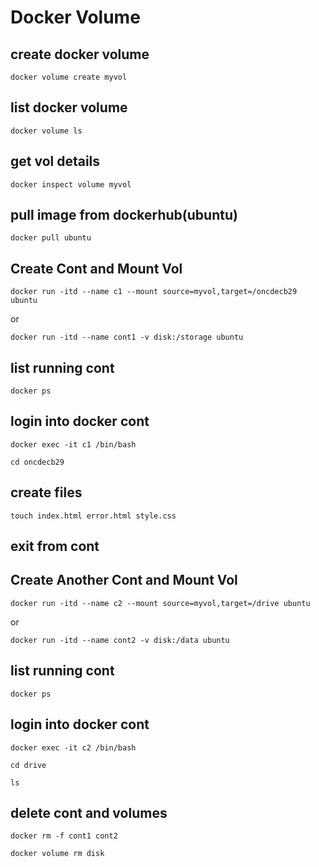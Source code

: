 

# Docker Volume

## create docker volume
````
docker volume create myvol
````

## list docker volume 
````
docker volume ls
````
## get vol details
````
docker inspect volume myvol
````


## pull image from dockerhub(ubuntu)
````
docker pull ubuntu
````
## Create Cont and Mount Vol
````
docker run -itd --name c1 --mount source=myvol,target=/oncdecb29 ubuntu
````
or

````
docker run -itd --name cont1 -v disk:/storage ubuntu
````
## list running cont
````
docker ps
````
## login into docker cont
````
docker exec -it c1 /bin/bash
````
````
cd oncdecb29
````
## create files
````
touch index.html error.html style.css
````
## exit from cont

## Create Another Cont and Mount Vol
````
docker run -itd --name c2 --mount source=myvol,target=/drive ubuntu
````
or 
````
docker run -itd --name cont2 -v disk:/data ubuntu
````
## list running cont
````
docker ps
````
## login into docker cont
````
docker exec -it c2 /bin/bash
````
````
cd drive
````
````
ls
````
## delete cont and volumes

````
docker rm -f cont1 cont2
````

````
docker volume rm disk
````


